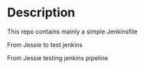 # Description

This repo contains mainly a simple Jenkinsfile

From Jessie to test jenkins

From Jessie testing jenkins pipeline 
